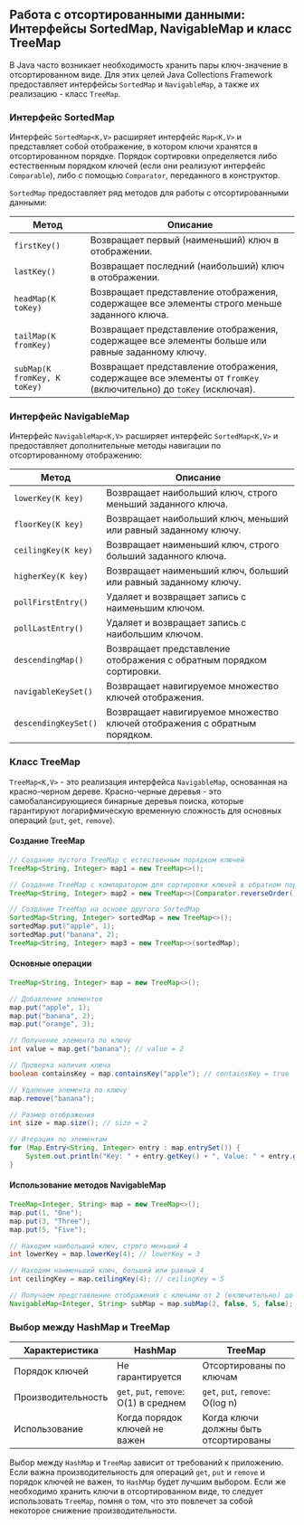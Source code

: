 ## Работа с отсортированными данными: Интерфейсы SortedMap, NavigableMap и класс TreeMap

В Java часто возникает необходимость хранить пары ключ-значение в отсортированном виде. Для этих целей Java Collections Framework предоставляет интерфейсы `SortedMap` и `NavigableMap`, а также их реализацию - класс `TreeMap`.

### Интерфейс SortedMap

Интерфейс `SortedMap<K,V>` расширяет интерфейс `Map<K,V>` и представляет собой отображение, в котором ключи хранятся в отсортированном порядке. Порядок сортировки определяется либо естественным порядком ключей (если они реализуют интерфейс `Comparable`), либо с помощью `Comparator`, переданного в конструктор.

`SortedMap` предоставляет ряд методов для работы с отсортированными данными:

| Метод                      | Описание                                                                                           |
|-----------------------------|---------------------------------------------------------------------------------------------------- |
| `firstKey()`               | Возвращает первый (наименьший) ключ в отображении.                                                 |
| `lastKey()`                | Возвращает последний (наибольший) ключ в отображении.                                                |
| `headMap(K toKey)`        | Возвращает представление отображения, содержащее все элементы строго меньше заданного ключа.       |
| `tailMap(K fromKey)`      | Возвращает представление отображения, содержащее все элементы больше или равные заданному ключу.    |
| `subMap(K fromKey, K toKey)`| Возвращает представление отображения, содержащее все элементы от `fromKey` (включительно) до `toKey` (исключая). |

### Интерфейс NavigableMap

Интерфейс `NavigableMap<K,V>` расширяет интерфейс `SortedMap<K,V>` и предоставляет дополнительные методы навигации по отсортированному отображению:

| Метод                   | Описание                                                                                                                                  |
|--------------------------|------------------------------------------------------------------------------------------------------------------------------------------|
| `lowerKey(K key)`       | Возвращает наибольший ключ, строго меньший заданного ключа.                                                                                   |
| `floorKey(K key)`       | Возвращает наибольший ключ, меньший или равный заданному ключу.                                                                               |
| `ceilingKey(K key)`     | Возвращает наименьший ключ, строго больший заданного ключа.                                                                                   |
| `higherKey(K key)`      | Возвращает наименьший ключ, больший или равный заданному ключу.                                                                               |
| `pollFirstEntry()`       | Удаляет и возвращает запись с наименьшим ключом.                                                                                             |
| `pollLastEntry()`        | Удаляет и возвращает запись с наибольшим ключом.                                                                                             |
| `descendingMap()`       | Возвращает представление отображения с обратным порядком сортировки.                                                                         |
| `navigableKeySet()`      | Возвращает навигируемое множество ключей отображения.                                                                                          |
| `descendingKeySet()`     | Возвращает навигируемое множество ключей отображения с обратным порядком.                                                                     |

### Класс TreeMap

`TreeMap<K,V>` - это реализация интерфейса `NavigableMap`, основанная на красно-черном дереве. Красно-черные деревья - это самобалансирующиеся бинарные деревья поиска, которые гарантируют логарифмическую временную сложность для основных операций (`put`, `get`, `remove`).

#### Создание TreeMap

```java
// Создание пустого TreeMap с естественным порядком ключей
TreeMap<String, Integer> map1 = new TreeMap<>();

// Создание TreeMap с компаратором для сортировки ключей в обратном порядке
TreeMap<String, Integer> map2 = new TreeMap<>(Comparator.reverseOrder());

// Создание TreeMap на основе другого SortedMap
SortedMap<String, Integer> sortedMap = new TreeMap<>();
sortedMap.put("apple", 1);
sortedMap.put("banana", 2);
TreeMap<String, Integer> map3 = new TreeMap<>(sortedMap); 
```

#### Основные операции

```java
TreeMap<String, Integer> map = new TreeMap<>();

// Добавление элементов
map.put("apple", 1);
map.put("banana", 2);
map.put("orange", 3);

// Получение элемента по ключу
int value = map.get("banana"); // value = 2

// Проверка наличия ключа
boolean containsKey = map.containsKey("apple"); // containsKey = true

// Удаление элемента по ключу
map.remove("banana");

// Размер отображения
int size = map.size(); // size = 2

// Итерация по элементам
for (Map.Entry<String, Integer> entry : map.entrySet()) {
    System.out.println("Key: " + entry.getKey() + ", Value: " + entry.getValue());
}
```

#### Использование методов NavigableMap

```java
TreeMap<Integer, String> map = new TreeMap<>();
map.put(1, "One");
map.put(3, "Three");
map.put(5, "Five");

// Находим наибольший ключ, строго меньший 4
int lowerKey = map.lowerKey(4); // lowerKey = 3

// Находим наименьший ключ, больший или равный 4
int ceilingKey = map.ceilingKey(4); // ceilingKey = 5

// Получаем представление отображения с ключами от 2 (включительно) до 5 (исключая)
NavigableMap<Integer, String> subMap = map.subMap(2, false, 5, false);
```

### Выбор между HashMap и TreeMap

| Характеристика   | HashMap                             | TreeMap                                 |
|------------------|--------------------------------------|-----------------------------------------|
| Порядок ключей   | Не гарантируется                    | Отсортированы по ключам                 |
| Производительность| `get`, `put`, `remove`: O(1) в среднем | `get`, `put`, `remove`: O(log n)       |
| Использование    | Когда порядок ключей не важен       | Когда ключи должны быть отсортированы |

Выбор между `HashMap` и `TreeMap` зависит от требований к  приложению. Если важна производительность для операций `get`, `put` и `remove` и порядок ключей не важен, то `HashMap` будет лучшим выбором. Если же необходимо хранить ключи в отсортированном виде, то следует использовать `TreeMap`, помня о том, что это повлечет за собой некоторое снижение производительности. 
